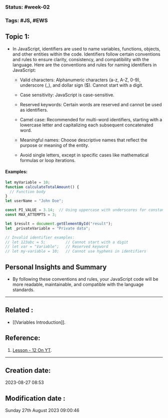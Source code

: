 
### Status: #week-02  

### Tags: #JS, #EWS 

## Topic 1: 

- In JavaScript, identifiers are used to name variables, functions, objects, and other entities within the code. Identifiers follow certain conventions and rules to ensure clarity, consistency, and compatibility with the language. Here are the conventions and rules for naming identifiers in JavaScript:

	
	- Valid characters: Alphanumeric characters (a-z, A-Z, 0-9), underscore (\_), and dollar sign ($). Cannot start with a digit.
	
	- Case sensitivity: JavaScript is case-sensitive.
	
	- Reserved keywords: Certain words are reserved and cannot be used as identifiers.
	
	- Camel case: Recommended for multi-word identifiers, starting with a lowercase letter and capitalizing each subsequent concatenated word.
	
	- Meaningful names: Choose descriptive names that reflect the purpose or meaning of the entity.
	
	- Avoid single letters, except in specific cases like mathematical formulas or loop iterations.


#### Examples:

```javascript
let myVariable = 10;
function calculateTotalAmount() {
  // Function body
}
let userName = "John Doe";

const PI_VALUE = 3.14;  // Using uppercase with underscores for constants
const MAX_ATTEMPTS = 3;

let $result = document.getElementById("result");
let _privateVariable = "Private data";

// Invalid identifier examples:
// let 123abc = 5;         // Cannot start with a digit
// let var = "Variable";   // Reserved keyword
// let my-variable = 10;   // Cannot use hyphens in identifiers
````


## Personal Insights and Summary

-  By following these conventions and rules, your JavaScript code will be more readable, maintainable, and compatible with the language standards.

______________________________________________________________________


## Related : 

- [[Variables Introduction]].

## Reference: 

1.  [Lesson - 12 On YT](https://www.youtube.com/watch?v=8ADaKFTeB3M).


---

  ## Creation date: 
  
  2023-08-27 08:53 
  
  
   ## Modification date :
   
   Sunday 27th August 2023 09:00:46